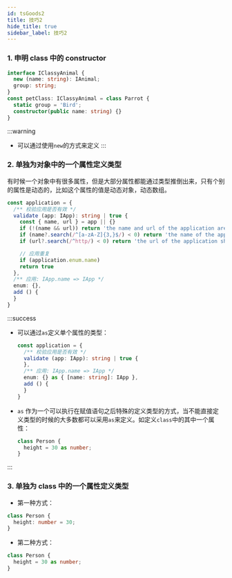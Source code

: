 ```yaml
---
id: tsGoods2
title: 技巧2
hide_title: true
sidebar_label: 技巧2
---
```


### 1. 申明 class 中的 constructor

```typescript
interface IClassyAnimal {
  new (name: string): IAnimal;
  group: string;
}
const petClass: IClassyAnimal = class Parrot {
  static group = 'Bird';
  constructor(public name: string) {}
}
```

:::warning

- 可以通过使用`new`的方式来定义
:::

### 2. 单独为对象中的一个属性定义类型

有时候一个对象中有很多属性，但是大部分属性都能通过类型推倒出来，只有个别的属性是动态的，比如这个属性的值是动态对象，动态数组。

```typescript {10,14}
const application = {
  /** 校验应用是否有效 */
  validate (app: IApp): string | true {
    const { name, url } = app || {}
    if (!(name && url)) return 'the name and url of the application are required'
    if (name?.search(/^[a-zA-Z]{3,}$/) < 0) return 'the name of the application is a string and is longer than or equal to 3'
    if (url?.search(/^http/) < 0) return 'the url of the application should be network url'

    // 应用重复
    if (application.enum.name)
    return true
  },
  /** 应用: IApp.name => IApp */
  enum: {},
  add () {
  }
}
```

:::success

- 可以通过`as`定义单个属性的类型：

  ```typescript {6}
  const application = {
    /** 校验应用是否有效 */
    validate (app: IApp): string | true {
    },
    /** 应用: IApp.name => IApp */
    enum: {} as { [name: string]: IApp },
    add () {
    }
  }
  ```

- `as` 作为一个可以执行在赋值语句之后特殊的定义类型的方式，当不能直接定义类型的时候的大多数都可以采用`as`来定义。如定义`class`中的其中一个属性：

  ```typescript
  class Person {
    height = 30 as number;
  }
  ```

:::

### 3. 单独为 class 中的一个属性定义类型

- 第一种方式：

```typescript
class Person {
  height: number = 30;
}
```

- 第二种方式：

```typescript
class Person {
  height = 30 as number;
}
```
